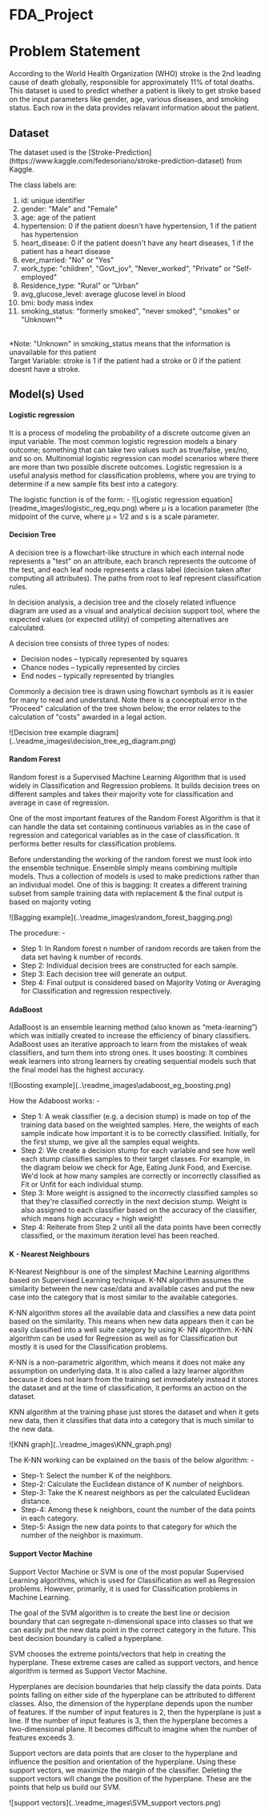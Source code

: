 # FDA_Project

# Problem Statement
<p>According to the World Health Organization (WHO) stroke is the 2nd leading cause of death globally, responsible for approximately 11% of total deaths. This dataset is used to predict whether a patient is likely to get stroke based on the input parameters like gender, age, various diseases, and smoking status. Each row in the data provides relavant information about the patient.</p>

## Dataset
<p>The dataset used is the [Stroke-Prediction](https://www.kaggle.com/fedesoriano/stroke-prediction-dataset) from Kaggle.</p>
<p>The class labels are:
<ol>
<li> id: unique identifier</li>
<li> gender: "Male" and "Female"</li>
<li> age: age of the patient</li>
<li> hypertension: 0 if the patient doesn't have hypertension, 1 if the patient has hypertension</li>
<li> heart_disease: 0 if the patient doesn't have any heart diseases, 1 if the patient has a heart disease</li>
<li> ever_married: "No" or "Yes"</li>
<li> work_type: "children", "Govt_jov", "Never_worked", "Private" or "Self-employed"</li>
<li> Residence_type: "Rural" or "Urban"</li>
<li> avg_glucose_level: average glucose level in blood</li>
<li> bmi: body mass index</li>
<li> smoking_status: "formerly smoked", "never smoked", "smokes" or "Unknown"*</li>
</ol>
<br> *Note: "Unknown" in smoking_status means that the information is unavailable for this patient <br>
Target Variable: stroke is 1 if the patient had a stroke or 0 if the patient doesnt have a stroke.</p>

## Model(s) Used
#### Logistic regression 
<p>It is a process of modeling the probability of a discrete outcome given an input variable. The most common logistic regression models a binary outcome; something that can take two values such as true/false, yes/no, and so on. Multinomial logistic regression can model scenarios where there are more than two possible discrete outcomes. Logistic regression is a useful analysis method for classification problems, where you are trying to determine if a new sample fits best into a category. </p>
<p>The logistic function is of the form: - 
![Logistic regression equation](readme_images\logistic_reg_equ.png)
where μ is a location parameter (the midpoint of the curve, where μ = 1/2 and s is a scale parameter.</p>

#### Decision Tree
<p>A decision tree is a flowchart-like structure in which each internal node represents a "test" on an attribute, each branch represents the outcome of the test, and each leaf node represents a class label (decision taken after computing all attributes). The paths from root to leaf represent classification rules.</p>
<p>In decision analysis, a decision tree and the closely related influence diagram are used as a visual and analytical decision support tool, where the expected values (or expected utility) of competing alternatives are calculated.</p>
A decision tree consists of three types of nodes:
<ul>
	<li>Decision nodes – typically represented by squares</li>
	<li>Chance nodes – typically represented by circles</li>
	<li>End nodes – typically represented by triangles</li>
</ul>
<p>Commonly a decision tree is drawn using flowchart symbols as it is easier for many to read and understand. Note there is a conceptual error in the "Proceed" calculation of the tree shown below; the error relates to the calculation of "costs" awarded in a legal action.</p>
![Decision tree example diagram](..\readme_images\decision_tree_eg_diagram.png)

#### Random Forest
<p>Random forest is a Supervised Machine Learning Algorithm that is used widely in Classification and Regression problems. It builds decision trees on different samples and takes their majority vote for classification and average in case of regression.</p>
<p>One of the most important features of the Random Forest Algorithm is that it can handle the data set containing continuous variables as in the case of regression and categorical variables as in the case of classification. It performs better results for classification problems.</p>
<p>Before understanding the working of the random forest we must look into the ensemble technique. Ensemble simply means combining multiple models. Thus a collection of models is used to make predictions rather than an individual model. One of this is bagging: It creates a different training subset from sample training data with replacement & the final output is based on majority voting</p>
![Bagging example](..\readme_images\random_forest_bagging.png)
<p>The procedure: -
<ul>
	<li>Step 1: In Random forest n number of random records are taken from the data set having k number of records.</li>
	<li>Step 2: Individual decision trees are constructed for each sample.</li>
	<li>Step 3: Each decision tree will generate an output.</li>
	<li>Step 4: Final output is considered based on Majority Voting or Averaging for Classification and regression respectively.</li>
</ul>

#### AdaBoost
<p>AdaBoost is an ensemble learning method (also known as “meta-learning”) which was initially created to increase the efficiency of binary classifiers. AdaBoost uses an iterative approach to learn from the mistakes of weak classifiers, and turn them into strong ones. It uses boosting: It combines weak learners into strong learners by creating sequential models such that the final model has the highest accuracy.</p>
![Boosting example](..\readme_images\adaboost_eg_boosting.png)
<p>How the Adaboost works: -
<ul>
	<li>Step 1: A weak classifier (e.g. a decision stump) is made on top of the training data based on the weighted samples. Here, the weights of each sample indicate how important it is to be correctly classified. Initially, for the first stump, we give all the samples equal weights.</li>
	<li>Step 2: We create a decision stump for each variable and see how well each stump classifies samples to their target classes. For example, in the diagram below we check for Age, Eating Junk Food, and Exercise. We'd look at how many samples are correctly or incorrectly classified as Fit or Unfit for each individual stump.</li>
	<li>Step 3: More weight is assigned to the incorrectly classified samples so that they're classified correctly in the next decision stump. Weight is also assigned to each classifier based on the accuracy of the classifier, which means high accuracy = high weight!</li>
	<li>Step 4: Reiterate from Step 2 until all the data points have been correctly classified, or the maximum iteration level has been reached.</li>
</ul>

#### K - Nearest Neighbours
<p>K-Nearest Neighbour is one of the simplest Machine Learning algorithms based on Supervised Learning technique.
K-NN algorithm assumes the similarity between the new case/data and available cases and put the new case into the category that is most similar to the available categories.</p>
<p>K-NN algorithm stores all the available data and classifies a new data point based on the similarity. This means when new data appears then it can be easily classified into a well suite category by using K- NN algorithm.
K-NN algorithm can be used for Regression as well as for Classification but mostly it is used for the Classification problems.</p>
<p>K-NN is a non-parametric algorithm, which means it does not make any assumption on underlying data.
It is also called a lazy learner algorithm because it does not learn from the training set immediately instead it stores the dataset and at the time of classification, it performs an action on the dataset.</p>
<p>KNN algorithm at the training phase just stores the dataset and when it gets new data, then it classifies that data into a category that is much similar to the new data.</p>
![KNN graph](..\readme_images\KNN_graph.png)
<p>The K-NN working can be explained on the basis of the below algorithm: -
<ul>
	<li>Step-1: Select the number K of the neighbors.</li>
	<li>Step-2: Calculate the Euclidean distance of K number of neighbors.</li>
	<li>Step-3: Take the K nearest neighbors as per the calculated Euclidean distance.</li>
	<li>Step-4: Among these k neighbors, count the number of the data points in each category.</li>
	<li>Step-5: Assign the new data points to that category for which the number of the neighbor is maximum.</li>
</ul></p>

#### Support Vector Machine
<p>Support Vector Machine or SVM is one of the most popular Supervised Learning algorithms, which is used for Classification as well as Regression problems. However, primarily, it is used for Classification problems in Machine Learning.</p>
<p>The goal of the SVM algorithm is to create the best line or decision boundary that can segregate n-dimensional space into classes so that we can easily put the new data point in the correct category in the future. This best decision boundary is called a hyperplane.</p>
<p>SVM chooses the extreme points/vectors that help in creating the hyperplane. These extreme cases are called as support vectors, and hence algorithm is termed as Support Vector Machine.</p>
<p>Hyperplanes are decision boundaries that help classify the data points. Data points falling on either side of the hyperplane can be attributed to different classes. Also, the dimension of the hyperplane depends upon the number of features. If the number of input features is 2, then the hyperplane is just a line. If the number of input features is 3, then the hyperplane becomes a two-dimensional plane. It becomes difficult to imagine when the number of features exceeds 3.</p>
<p>Support vectors are data points that are closer to the hyperplane and influence the position and orientation of the hyperplane. Using these support vectors, we maximize the margin of the classifier. Deleting the support vectors will change the position of the hyperplane. These are the points that help us build our SVM.</p>
![support vectors](..\readme_images\SVM_support vectors.png)
